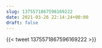 ```yaml
---
slug: 1375571867596169222
date: 2021-03-26 22:14:24+00:00
draft: false
---
```


{{< tweet 1375571867596169222 >}}
